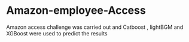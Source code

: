 # Amazon-employee-Access
Amazon access challenge was carried out and Catboost , lightBGM and XGBoost were used to predict the results
